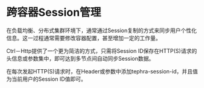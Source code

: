 # 跨容器Session管理
在负载均衡、分布式集群环境下，通常通过Session复制的方式来同步用户个性化信息。这一过程通常需要修改容器配置，甚至增加一定的工作量。

Ctrl－Http提供了一个更为简洁的方式，只需将Session ID保存在HTTP(S)请求的头信息或参数集中，即可达到多节点间自动同步Session数据。

在每次发起HTTP(S)请求时，在Header或参数中添加tephra-session-id，并且值为当前用户的Session ID值即可。